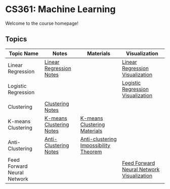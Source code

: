 # CS361: Machine Learning  
Welcome to the course homepage!  

## Topics  
| Topic Name | Notes | Materials | Visualization |
|------------|-------|-----------|---------------|
| Linear Regression | [Linear Regression Notes](https://prachuryyakaushik.github.io/ml/notes/Linear_Regression.pdf) |  | [Linear Regression Visualization](https://prachuryyakaushik.github.io/ml/sgd.htm) |
| Logistic Regression |  |  | [Logistic Regression Visualization](https://prachuryyakaushik.github.io/ml/logistic_regression.htm) |
| Clustering | [Clustering Notes](https://prachuryyakaushik.github.io/ml/notes/Foundation_of_Clustering_&_Regression.pdf) | | |
| K-means Clustering | [K-means Clustering Notes](https://prachuryyakaushik.github.io/ml/notes/K_means_clustering.pdf) | [K-means Clustering Materials](https://prachuryyakaushik.github.io/ml/notes/Material_K_Means.pdf)  | |
| Anti-Clustering | [Anti-Clustering Notes](https://prachuryyakaushik.github.io/ml/notes/Anti_clustering.pdf) | [Anti-clustering](https://prachuryyakaushik.github.io/ml/notes/Material_Anti_Clustering.pdf) [Impossibility Theorem](https://prachuryyakaushik.github.io/ml/notes/Material_Impossibility_Theorem.pdf) | |
| Feed Forward Neural Network | | | [Feed Forward Neural Network Visualization](https://prachuryyakaushik.github.io/ml/FFNN.htm) |

